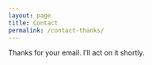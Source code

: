 ```yaml
---
layout: page
title: Contact
permalink: /contact-thanks/
---
```


Thanks for your email. I&rsquo;ll act on it shortly.